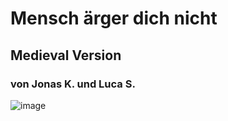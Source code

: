 # Mensch ärger dich nicht
## Medieval Version
### von Jonas K. und Luca S.
![image](https://github.com/Reptudn/mensch-aergere-dich-nicht/assets/87537789/0f04d31c-cd99-4234-85d2-1bee14a016a0)

